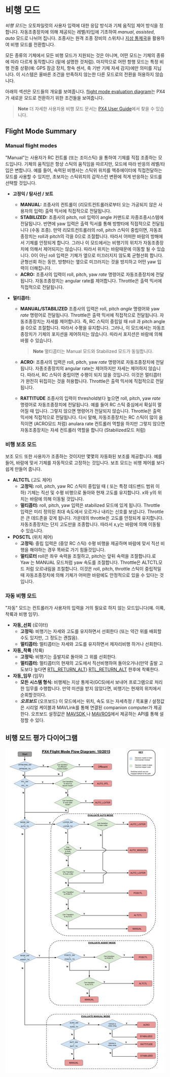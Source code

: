 # 비행 모드

*비행 모드*는 오토파일럿의 사용자 입력에 대한 응답 방식과 기체 움직임 제어 방식을 정합니다. 자동조종장치에 의해 제공되는 레벨/타입에 기초하여 *manual*, *assisted*, *auto* 모드로 나뉘어 집니다. 조종사는 원격 조종 장비의 스위치나 [지상 통제국](../qgc/README.md)을 활용하여 비행 모드를 전환합니다.

모든 종류의 기체에서 모든 비행 모드가 지원되는 것은 아니며, 어떤 모드는 기체의 종류에 따라 다르게 동작합니다 (밑에 설명한 것처럼). 마지막으로 어떤 항행 모드는 특정 비행 전중 상황(예: GPS 잠금 장치, 항속 센서, 축 기반 기체 자세 감지)에만 의미를 지닙니다. 이 시스템은 올바른 조건을 만족하지 않는한 다른 모드로의 전환을 허용하지 않습니다.

아래의 섹션은 모드들의 개요를 보여줍니다. [flight mode evaluation diagram](#flight-mode-evaluation-diagram)는 PX4가 새로운 모드로 전환하기 위한 조건들을 보여줍니다.

> **Note** 더 자세한 사용자용 비행 모드 문서는 [PX4 User Guide](https://docs.px4.io/master/en/flight_modes/)에서 찾을 수 있습니다.

## Flight Mode Summary

### Manual flight modes

"Manual"는 사용자가 RC 컨트롤 (또는 조이스틱) 을 통하여 기체를 직접 조종하는 모드입니다. 기체의 움직임은 항상 스틱의 움직임을 따르지만, 모드에 따라 반응의 레벨/타입은 변합니다. 예를 들어, 숙력된 비행사는 스틱위 위치를 엑츄에이터에 직접전달하는 모드를 사용할 수 있지만, 초보자는 스틱위치의 갑작스런 변환에 적게 반응하는 모드를 선택할 것입니다.

* **고정익 / 탐사선 / 보트**
  
  * **MANUAL:** 조종사의 컨트롤이 (리모트컨트롤러로부터 오는 가공되지 않은 사용자의 입력) 출력 믹서에 직접적으로 전달됩니다.
  * **STABILIZED:** 조종사의 pitch, roll 입력이 angle 커맨드로 자종조종시스템에 전달됩니다. 반면에 yaw 입력은 출력 믹서를 통해 방향타에 직접적으로 전달됩니다 (수동 조종). 만약 리모트컨트롤러의 roll, pitch 스틱이 중립이면, 자동조종장치는 roll과 pitch의 각을 0으로 조절합니다. 따라서 어떠한 바람의 방해에서 기체를 안정되게 합니다. 그러나 이 모드에서는 비행기의 위치가 자동조종장치에 의해서 제어되지는 않습니다. 따라서 위치는 바람때문에 이동할 될 수 있습니다. 0이 아닌 roll 입력은 기체가 옆으로 미끄러지지 않도록 균형선회 합니다. 균형선회 하는 동안, 방향타는 옆으로 미끄러지는 것을 방지하고 어떤 yaw 입력이 더해집니다.
  * **ACRO:** 조종사의 입력이 roll, pitch, yaw *rate* 명령어로 자동조종장치에 전달됩니다. 자동조종장치는 angular rate를 제어합니다. Throttle은 출력 믹서에 직접적으로 전달됩니다.

* **멀티콥터:**
  
  * **MANUAL/STABILIZED** 조종사의 입력은 roll, pitch *angle* 명령어와 yaw *rate* 명령어로 전달됩니다. Throttle은 출력 믹서에 직접적으로 전달됩니다. 자동조종장치는 자세를 제어합니다. 즉, RC 스틱이 중립일 때 roll 과 pitch angle을 0으로 조절합니다. 따라서 수평을 유지합니다. 그러나, 이 모드에서는 자동조종장치가 기체의 포지션을 제어하지는 않습니다. 따라서 포지션은 바람에 의해 바뀔 수 있습니다.
    
    > **Note** 멀티콥터는 Manual 모드와 Stabilized 모드가 동일합니다.
  
  * **ACRO:** 조종사의 입력은 roll, pitch, yaw *rate* 명령어로 자동조종장치에 전달됩니다. 자종조종장치의 angular rate는 제어하지만 자세는 제어하지 않습니다. 따라서, RC 스틱이 중립이면 수평이 되지 않을 것입니다. 이것은 멀티콥터가 완전히 뒤집히는 것을 허용합니다. Throttle은 출력 믹서에 직접적으로 전달됩니다.
  
  * **RATTITUDE** 조종사의 입력이 threshold보다 높으면 roll, pitch, yaw *rate* 명령어로 자동조종장치에 전달됩니다. 예를 들어 RC 스틱 중심에서 확실히 멀어질 때 입니다. 그렇지 않으면 명령어가 전달되지 않습니다. Throttle은 출력 믹서에 직접적으로 전달됩니다. 다시 말해, 자동조종장치는 RC 스틱이 많이 움직이면 (ACRO모드 처럼) anulara rate 컨트롤러 역할을 하지만 그렇지 않으면 자동조종장치는 자세 컨트롤러 역할을 합니다 (Stabilized모드 처럼)

### 비행 보조 모드

보조 모드 또한 사용자가 조종하는 것이지만 몇몇의 자동화된 보조를 제공합니다. 예를 들어, 바람에 맞서 기체를 자동적으로 고정하는 것입니다. 보조 모드는 비행 제어를 보다 쉽게 만들어 줍니다.

* **ALTCTL** (고도 제어) 
  * **고정익:** roll, pitch, yaw RC 스틱이 중립일 때 ( 또는 특정 데드밴드 범위 이하) 기체는 직선 및 수평 비행으로 돌아와 현재 고도를 유지합니다. x와 y의 위치는 바람에 의해 이동될 것입니다.
  * **멀티콥터:** roll, pitch, yaw 입력은 stabilized 모드에 있게 됩니다. Throttle 입력은 미리 정의된 최대 속도에서 오르거나 내리는 신호를 보냅니다. Throttle은 큰 데드존을 갖게 됩니다. 가운데의 throttle은 고도를 안정되게 유지합니다. 자동조종장치는 단지 고도만을 조종합니다. 따라서 x,y는 바람에 의해 이동될 수 있습니다.
* **POSCTL** (위치 제어) 
  * **고정익:** 중립 입력은 (중앙 RC 스틱) 수평 비행을 제공하며 바람에 맞서 직선 비행을 해야하는 경우 똑바로 가기 힘들것입니다.
  * **멀티로터** roll은 좌우 속력을 조절하고, pitch는 앞뒤 속력을 조절합니다.로 Yaw 는 MANUAL 모드처럼 yaw 속도를 조절합니다. Throttle은 ALTCTL모드 처럼 오르내림을 조절합니다. 이것은 roll, pitch, throttle 스틱이 중립적일때 자동조종장치에 의해 기체가 어떠한 바람에도 안정적으로 있을 수 있다는 것입니다.

### 자동 비행 모드

"자동" 모드는 컨트롤러가 사용자의 입력을 거의 필요로 하지 않는 모드입니다(예. 이륙, 착륙과 비행 임무).

* **자동_선회** (로이터) 
  * **고정익:** 비행기는 자세와 고도를 유지하면서 선회한다 (또는 약간 위를 배회할 수도 있지만, 그 정도는 괜찮음). 
  * **멀티콥터:** 멀티콥터는 자세와 고도를 유지하면서 제자리비행 하거나 선회한다.
* **자동_착륙** (착륙) 
  * **고정익:** 비행기는 출발지로 돌아와 그 위를 선회한다. 
  * **멀티콥터:** 멀티콥터의 현재의 고도에서 직선비행하여 돌아오거나(만약 출발 고도보다 높다면 [RTL_RETURN_ALT](../advanced/parameter_reference.md#RTL_RETURN_ALT)) [RTL_RETURN_ALT](../advanced/parameter_reference.md#RTL_RETURN_ALT) 한후에 착륙한다.
* **자동_임무** (임무) 
  * **모든 시스템 형식:** 비행체는 지상 통제국(GCS)에서 보내어 프로그램으로 처리한 임무를 수행합니다. 만약 미션을 받지 않았다면, 비행기는 현재의 위치에서 순회할것이다.
  * ***오프보드*** (오프보드) 이 모드에서는 위치, 속도 또는 자세측정 / 목표물 / 설정값은 시리얼 케이블과 MAVLink를 통해 연결된 companion computer가 제공한다. 오프보드 설정값은 [ MAVSDK ](http://mavsdk.mavlink.io) 나 [MAVROS](https://github.com/mavlink/mavros)에서 제공하는 API를 통해 설정할 수 있다.

## 비행 모드 평가 다이어그램

![명령 흐름 다이어그램.](../../assets/diagrams/commander-flow-diagram.png)